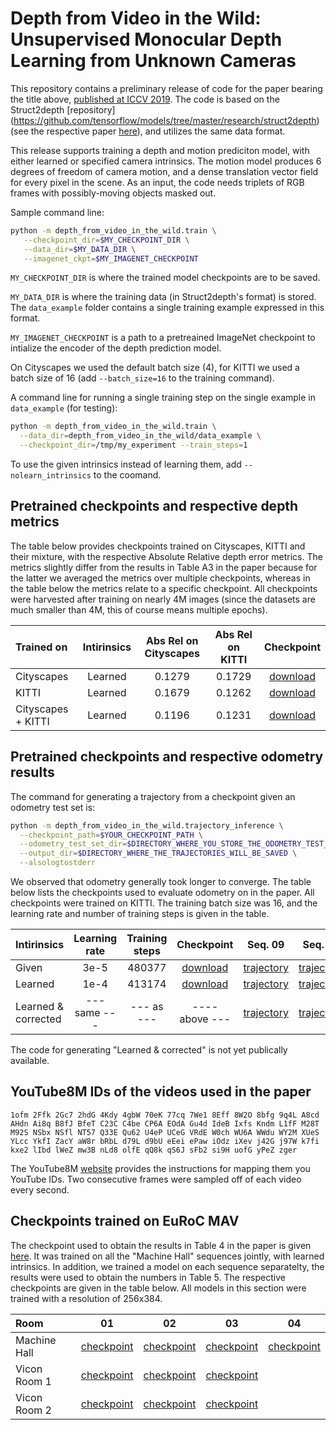 # Depth from Video in the Wild: Unsupervised Monocular Depth Learning from Unknown Cameras
This repository contains a preliminary release of code for the paper bearing the
title above, [published at ICCV 2019](http://openaccess.thecvf.com/content_ICCV_2019/html/Gordon_Depth_From_Videos_in_the_Wild_Unsupervised_Monocular_Depth_Learning_ICCV_2019_paper.html).
The code is based on the Struct2depth [repository]
(https://github.com/tensorflow/models/tree/master/research/struct2depth)
(see the respective paper [here](https://arxiv.org/abs/1811.06152)),
and utilizes the same data format.

This release supports training a depth and motion prediciton model, with either
learned or specified camera intrinsics. The motion model produces 6 degrees of
freedom of camera motion, and a dense translation vector field for every pixel
in the scene. As an input, the code needs triplets of RGB frames with
possibly-moving objects masked out.

Sample command line:

```bash
python -m depth_from_video_in_the_wild.train \
   --checkpoint_dir=$MY_CHECKPOINT_DIR \
   --data_dir=$MY_DATA_DIR \
   --imagenet_ckpt=$MY_IMAGENET_CHECKPOINT
```

`MY_CHECKPOINT_DIR` is where the trained model checkpoints are to be saved.

`MY_DATA_DIR` is where the training data (in Struct2depth's format) is stored.
The `data_example` folder contains a single training example expressed in this
format.

`MY_IMAGENET_CHECKPOINT` is a path to a pretreained ImageNet checkpoint to
intialize the encoder of the depth prediction model.

On Cityscapes we used the default batch size (4), for KITTI we used a batch
size of 16 (add `--batch_size=16` to the training command).

A command line for running a single training step on the single example in
`data_example` (for testing):

```bash
python -m depth_from_video_in_the_wild.train \
  --data_dir=depth_from_video_in_the_wild/data_example \
  --checkpoint_dir=/tmp/my_experiment --train_steps=1
```

To use the given intrinsics instead of learning them, add
`--nolearn_intrinsics` to the coomand.

## Pretrained checkpoints and respective depth metrics
The table below provides checkpoints trained on Cityscapes, KITTI and their
mixture, with the respective Absolute Relative depth error metrics. The metrics
slightly differ from the results in Table A3 in the paper because for the latter
we averaged the metrics over multiple checkpoints, whereas in the table below
the metrics relate to a specific checkpoint. All checkpoints were harvested
after training on nearly 4M images (since the datasets are much smaller than 4M,
this of course means multiple epochs).

<center>

|Trained on |Intirinsics|Abs Rel on Cityscapes       |Abs Rel on KITTI|Checkpoint|
|:----------|:---------:|:------:|:-------:|:-------:|
|Cityscapes|Learned| 0.1279|0.1729| [download](https://www.googleapis.com/download/storage/v1/b/gresearch/o/depth_from_video_in_the_wild%2Fcheckpoints%2Fcityscapes_learned_intrinsics.zip?generation=1566493765410932&alt=media)|
|KITTI|Learned| 0.1679|0.1262| [download](https://www.googleapis.com/download/storage/v1/b/gresearch/o/depth_from_video_in_the_wild%2Fcheckpoints%2Fkitti_learned_intrinsics.zip?generation=1566493768934649&alt=media)|
|Cityscapes + KITTI | Learned | 0.1196 | 0.1231 | [download](https://www.googleapis.com/download/storage/v1/b/gresearch/o/depth_from_video_in_the_wild%2Fcheckpoints%2Fcityscapes_kitti_learned_intrinsics.zip?generation=1566493762028542&alt=media)

</center>

## Pretrained checkpoints and respective odometry results
The command for generating a trajectory from a checkpoint given an odometry test
set is:

```bash
python -m depth_from_video_in_the_wild.trajectory_inference \
  --checkpoint_path=$YOUR_CHECKPOINT_PATH \
  --odometry_test_set_dir=$DIRECTORY_WHERE_YOU_STORE_THE_ODOMETRY_TEST_SET \
  --output_dir=$DIRECTORY_WHERE_THE_TRAJECTORIES_WILL_BE_SAVED \
  --alsologtostderr
```

We observed that odometry generally took longer to converge. The table below
lists the checkpoints used to evaluate odometry on in the paper. All checkpoints
were trained on KITTI. The training batch size was 16, and the learning rate and
number of training steps is given in the table.

<center>

|Intirinsics|Learning rate|Training steps|Checkpoint|Seq. 09|Seq. 10|
|:---------|:------:|:-------:|:-------:|:---:|:---:|
|Given| 3e-5|480377| [download](https://www.googleapis.com/download/storage/v1/b/gresearch/o/depth_from_video_in_the_wild%2Fcheckpoints%2Fcityscapes_learned_intrinsics.zip?generation=1566493765410932&alt=media)|[trajectory](https://www.googleapis.com/download/storage/v1/b/gresearch/o/depth_from_video_in_the_wild%2Fodometry%2Fgiven_intrinsics_trajectory_odo09.txt?generation=1568247377779913&alt=media) | [trajectory](https://www.googleapis.com/download/storage/v1/b/gresearch/o/depth_from_video_in_the_wild%2Fodometry%2Flearned_intrinsics_trajectory_odo10.txt?generation=1568247378745091&alt=media)
|Learned| 1e-4|413174| [download](https://www.googleapis.com/download/storage/v1/b/gresearch/o/depth_from_video_in_the_wild%2Fcheckpoints%2Fkitti_odometry_learned_intrinsics.zip?generation=1568245497722898&alt=media)| [trajectory](https://www.googleapis.com/download/storage/v1/b/gresearch/o/depth_from_video_in_the_wild%2Fodometry%2Flearned_intrinsics_trajectory_odo09.txt?generation=1568247378516045&alt=media) | [trajectory](https://www.googleapis.com/download/storage/v1/b/gresearch/o/depth_from_video_in_the_wild%2Fodometry%2Flearned_intrinsics_trajectory_odo10.txt?generation=1568247378745091&alt=media)
| Learned & corrected |  --- same ---| --- as --- | ---- above --- |[trajectory](https://www.googleapis.com/download/storage/v1/b/gresearch/o/depth_from_video_in_the_wild%2Fodometry%2Fcorrected_intrinsics_trajectory_odo09.txt?generation=1568247377030930&alt=media) |[trajectory](https://www.googleapis.com/download/storage/v1/b/gresearch/o/depth_from_video_in_the_wild%2Fodometry%2Fcorrected_intrinsics_trajectory_odo10.txt?generation=1568247377401528&alt=media)|
</center>

The code for generating "Learned & corrected" is not yet publically available.


## YouTube8M IDs of the videos used in the paper
`1ofm 2Ffk 2Gc7 2hdG 4Kdy 4gbW 70eK 77cq 7We1 8Eff 8W2O 8bfg 9q4L A8cd AHdn Ai8q
B8fJ BfeT C23C C4be CP6A EOdA Gu4d IdeB Ixfs Kndm L1fF M28T M92S NSbx NSfl NT57
Q33E Qu62 U4eP UCeG VRdE W0ch WU6A WWdu WY2M XUeS YLcc YkfI ZacY aW8r bRbL d79L
d9bU eEei ePaw iOdz iXev j42G j97W k7fi kxe2 lIbd lWeZ mw3B nLd8 olfE qQ8k qS6J
sFb2 si9H uofG yPeZ zger`

The YouTube8M [website](https://research.google.com/youtube8m/) provides the
instructions for mapping them you YouTube IDs. Two consecutive frames were
sampled off of each video every second.


## Checkpoints trained on EuRoC MAV
The checkpoint used to obtain the results in Table 4 in the paper is given
[here](https://www.googleapis.com/download/storage/v1/b/gresearch/o/depth_from_video_in_the_wild%2Feuroc_ckpt%2FMachineHallAll.zip?generation=1581119531504792&alt=media).
It was trained on all the "Machine Hall" sequences jointly, with
learned intrinsics. In addition, we trained a model on each sequence
separatelty, the results were used to obtain the numbers in Table 5. The
respective checkpoints are given in the table below. All models in this section
were trained with a resolution of 256x384.

<center>

|Room|01|02|03|04|
|:---------|:------:|:------:|:------:|:------:|
|Machine Hall | [checkpoint](https://www.googleapis.com/download/storage/v1/b/gresearch/o/depth_from_video_in_the_wild%2Feuroc_ckpt%2FMachineHall01.zip?generation=1581119518041994&alt=media) | [checkpoint](https://www.googleapis.com/download/storage/v1/b/gresearch/o/depth_from_video_in_the_wild%2Feuroc_ckpt%2FMachineHall02.zip?generation=1581119521439219&alt=media) | [checkpoint](https://www.googleapis.com/download/storage/v1/b/gresearch/o/depth_from_video_in_the_wild%2Feuroc_ckpt%2FMachineHall03.zip?generation=1581119524820502&alt=media) | [checkpoint](https://www.googleapis.com/download/storage/v1/b/gresearch/o/depth_from_video_in_the_wild%2Feuroc_ckpt%2FMachineHall04.zip?generation=1581119528160751&alt=media) |
|Vicon Room 1| [checkpoint](https://www.googleapis.com/download/storage/v1/b/gresearch/o/depth_from_video_in_the_wild%2Feuroc_ckpt%2FViconRoom1-01.zip?generation=1581119546027773&alt=media) | [checkpoint](https://www.googleapis.com/download/storage/v1/b/gresearch/o/depth_from_video_in_the_wild%2Feuroc_ckpt%2FViconRoom1-02.zip?generation=1581119549454887&alt=media) | [checkpoint](https://www.googleapis.com/download/storage/v1/b/gresearch/o/depth_from_video_in_the_wild%2Feuroc_ckpt%2FViconRoom1-03.zip?generation=1581119552830334&alt=media) ||
|Vicon Room 2 | [checkpoint](https://www.googleapis.com/download/storage/v1/b/gresearch/o/depth_from_video_in_the_wild%2Feuroc_ckpt%2FViconRoom2-01.zip?generation=1581119556122637&alt=media) | [checkpoint](https://www.googleapis.com/download/storage/v1/b/gresearch/o/depth_from_video_in_the_wild%2Feuroc_ckpt%2FViconRoom2-02.zip?generation=1581119572784082&alt=media) | [checkpoint](https://www.googleapis.com/download/storage/v1/b/gresearch/o/depth_from_video_in_the_wild%2Feuroc_ckpt%2FViconRoom2-03.zip?generation=1581119589325131&alt=media) ||

</center>

